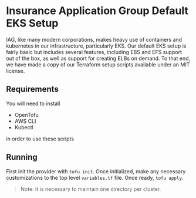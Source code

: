 # Insurance Application Group Default EKS Setup

IAG, like many modern corporations, makes heavy use of containers and kubernetes in our infrastructure, particularly EKS.
Our default EKS setup is fairly basic but includes several features, including EBS and EFS support out of the box, as well
as support for creating ELBs on demand.  To that end, we have made a copy of our Terraform setup scripts available under an
MIT license.

## Requirements

You will need to install

- OpenTofu
- AWS CLI
- Kubectl

in order to use these scripts

## Running

First init the provider with `tofu init`.  Once initialized, make any necessary customizations to the top level `variables.tf`
file.  Once ready, `tofu apply`.

> Note: It is necessary to maintain one directory per cluster.